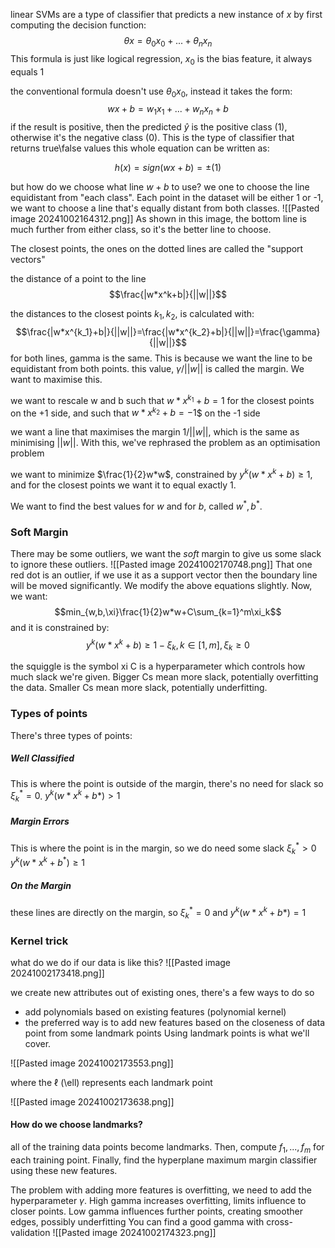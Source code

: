 linear SVMs are a type of classifier that predicts a new instance of $x$ by first computing the decision function:
$$\theta{}x=\theta_0x_0+...+\theta_nx_n$$
This formula is just like logical regression, $x_0$ is the bias feature, it always equals 1

the conventional formula doesn't use $\theta_0x_0$, instead it takes the form: $$wx+b=w_1x_1+...+w_nx_n+b$$
if the result is positive, then the predicted $\hat{y}$ is the positive class (1), otherwise it's the negative class (0). This is the type of classifier that returns true\false values
this whole equation can be written as:

$$h(x)=sign(wx+b)=\pm(1)$$

but how do we choose what line $w+b$ to use?
we one to choose the line equidistant from "each class". Each point in the dataset will be either 1 or -1, we want to choose a line that's equally distant from both classes.
![[Pasted image 20241002164312.png]]
As shown in this image, the bottom line is much further from either class, so it's the better line to choose.

The closest points, the ones on the dotted lines are called the "support vectors"


the distance of a point to the line
$$\frac{|w*x^k+b|}{||w||}$$

the distances to the closest points $k_1,k_2$, is calculated with:
$$\frac{|w*x^{k_1}+b|}{||w||}=\frac{|w*x^{k_2}+b|}{||w||}=\frac{\gamma}{||w||}$$
for both lines, gamma is the same. This is because we want the line to be equidistant from both points.
this value, $\gamma/||w||$ is called the margin. We want to maximise this.


we want to rescale w and b such that
$w*x^{k_1}+b=1$ for the closest points on the +1 side, and such that
$w*x^{k_2}+b=-1$$ on the -1 side

we want a line that maximises the margin $1/||w||$, which is the same as minimising $||w||$. With this, we've rephrased the problem as an optimisation problem

we want to minimize $\frac{1}{2}w*w$, constrained by $y^k(w*x^k+b)\geq1$, and for the closest points we want it to equal exactly 1.

We want to find the best values for $w$ and for $b$, called $w^*,b^*$.

### Soft Margin
There may be some outliers, we want the *soft* margin to give us some slack to ignore these outliers.
![[Pasted image 20241002170748.png]]
That one red dot is an outlier, if we use it as a support vector then the boundary line will be moved significantly.
We modify the above equations slightly.
Now, we want:
$$min_{w,b,\xi}\frac{1}{2}w*w+C\sum_{k=1}^m\xi_k$$
and it is constrained by:
$$y^k(w*x^k+b)\geq1-\xi_k, k\in[1,m], \xi_k\geq0$$

the squiggle is the symbol xi
C is a hyperparameter which controls how much slack we're given. Bigger Cs mean more slack, potentially overfitting the data. Smaller Cs mean more slack, potentially underfitting.

### Types of points
There's three types of points:
##### Well Classified
This is where the point is outside of the margin, there's no need for slack so $\xi_k^*=0$.
$y^k(w*x^k+b*)\gt1$
##### Margin Errors
This is where the point is in the margin, so we do need some slack $\xi_k^*\gt0$
$y^k(w*x^k+b^*)\geq1$
##### On the Margin
these lines are directly on the margin, so $\xi_k^*=0$ and  $y^k(w*x^k+b*)=1$

### Kernel trick
what do we do if our data is like this?
![[Pasted image 20241002173418.png]]

we create new attributes out of existing ones, there's a few ways to do so
- add polynomials based on existing features (polynomial kernel)
- the preferred way is to add new features based on the closeness of data point from some landmark points
Using landmark points is what we'll cover.

![[Pasted image 20241002173553.png]]

where the $\ell$ (\\ell) represents each landmark point

![[Pasted image 20241002173638.png]]

#### How do we choose landmarks?
all of the training data points become landmarks. Then, compute $f_1,...,f_m$ for each training point.
Finally, find the hyperplane maximum margin classifier using these new features.

The problem with adding more features is overfitting, we need to add the hyperparameter $\gamma$. High gamma increases overfitting, limits influence to closer points.
Low gamma influences further points, creating smoother edges, possibly underfitting
You can find a good gamma with cross-validation
![[Pasted image 20241002174323.png]]